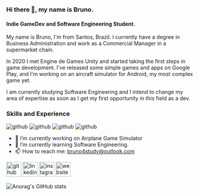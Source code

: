 ### Hi there 👋, my name is Bruno.
#### Indie GameDev and Software Engineering Student.
My name is Bruno, I'm from Santos, Brazil. I currently have a degree in Business Administration and work as a Commercial Manager in a supermarket chain.

In 2020 I met Engine de Games Unity and started taking the first steps in game development. I've released some simple games and apps on Google Play, and I'm working on an aircraft simulator for Android, my most complex game yet.

I am currently studying Software Engineering and I intend to change my area of ​​expertise as soon as I get my first opportunity in this field as a dev.

### Skills and Experience

![github](https://cdn.icon-icons.com/icons2/2415/PNG/32/csharp_original_logo_icon_146578.png) 
![github](https://cdn.icon-icons.com/icons2/195/PNG/32/Java_23404.png) 
![github](https://cdn.icon-icons.com/icons2/2107/PNG/32/file_type_python_icon_130221.png) 
![github](https://cdn.icon-icons.com/icons2/1381/PNG/32/unityeditoricon_94269.png) 


- 🔭 I’m currently working on Airplane Game Simulator 
- 🌱 I’m currently learning Software Engineering. 
- 📫 How to reach me: bruno4study@outlook.com 


[<img src='https://cdn.jsdelivr.net/npm/simple-icons@3.0.1/icons/github.svg' alt='github' height='40'>](https://github.com/sbrunolima)  [<img src='https://cdn.jsdelivr.net/npm/simple-icons@3.0.1/icons/linkedin.svg' alt='linkedin' height='40'>](https://www.linkedin.com/in/linkedin.com/in/bruno-l-santos-793086234/)  [<img src='https://cdn.jsdelivr.net/npm/simple-icons@3.0.1/icons/instagram.svg' alt='instagram' height='40'>](https://www.instagram.com/sbrun.lima/)  [<img src='https://cdn.jsdelivr.net/npm/simple-icons@3.0.1/icons/icloud.svg' alt='website' height='40'>](https://play.google.com/store/apps/developer?id=IDDOSAA)  



![Anurag's GitHub stats](https://github-readme-stats.vercel.app/api?username=sbrunolima&show_icons=true&theme=gruvbox)
